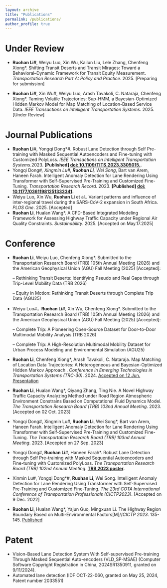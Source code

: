 ```yaml
---
layout: archive
title: "Publications"
permalink: /publications/
author_profile: true
---
```


Under Review
======
* **Ruohan Li#**, Weiyu Luo, Xin Wu, Kailun Liu, Lele Zhang, Chenfeng Xiong*. Shifting Transit Deserts and Transit Mirages: Toward a Behavioral–Dynamic Framework for Transit Equity Measurement. <var>Transportation Research Part A: Policy and Practice</var>. 2025. [Preparing for submission]

* **Ruohan Li#**, Xin Wu#, Weiyu Luo, Arash Tavakoli, C. Nataraja, Chenfeng Xiong*. Taming Volatile Trajectories: Sup-HMM, a Bayesian-Optimized Hidden Markov Model for Map Matching of Location-Based Service Data. <var>IEEE Transactions on Intelligent Transportation Systems</var>. 2025. [Under Review]

Journal Publications
======
* **Ruohan Li**#, Yongqi Dong*#. Robust Lane Detection through Self Pre-training with Masked Sequential Autoencoders and Fine-tuning with Customized PolyLoss. <var>IEEE Transactions on Intelligent Transportation Systems</var>.2023. **[Published] [doi: 10.1109/TITS.2023.3305015.](https://ieeexplore.ieee.org/document/10226453).**
* Yongqi Dong#*, Xingmin Lu#, **Ruohan Li**, Wei Song*, Bart van Arem, Haneen Farah. Intelligent Anomaly Detection for Lane Rendering Using Transformer with Self-Supervised Pre-Training and Customized Fine-Tuning. <var>Transportation Research Record</var>. 2023. **[Published] [doi: 10.1177/03611981251333341](https://journals.sagepub.com/doi/10.1177/03611981251333341).**
* Weiyu Luo, Xin Wu, **Ruohan Li** et al.. Variant patterns and influence of inter-regional travel during the SARS-CoV-2 expansion in South Africa. <var>PLOS One</var>. 2025. [Accepted]
* **Ruohan Li**, Hualan Wang*. A CFD-Based Integrated Modeling Framework for Assessing Highway Traffic Capacity under Regional Air Quality Constraints. <var>Sustainability</var>. 2025. [Accepted on May.17.2025]

Conference
======
* **Ruohan Li**, Weiyu Luo, Chenfeng Xiong*. Submitted to the Transportation Research Board (TRB) 105th Annual Meeting (2026) and the American Geophysical Union (AGU) Fall Meeting (2025) [Accepted]:
  
    – Rethinking Transit Deserts: Identifying Pseudo and Real Gaps through Trip-Level Mobility Data (TRB 2026)
  
    – Equity in Motion: Rethinking Transit Deserts through Complete Trip Data (AGU25)
  
* Weiyu Luo#，**Ruohan Li#**, Xin Wu, Chenfeng Xiong*. Submitted to the Transportation Research Board (TRB) 105th Annual Meeting (2026) and the American Geophysical Union (AGU) Fall Meeting (2025) [Accepted]:

    – Complete Trip: A Pioneering Open-Source Dataset for Door-to-Door Multimodal Mobility Analysis (TRB 2026)
  
    – Complete Trip: A High-Resolution Multimodal Mobility Dataset for Urban Process Modeling and Environmental Simulation (AGU25)
* **Ruohan Li**, Chenfeng Xiong*, Arash Tavakoli, C. Nataraja. Map Matching of Location Data Trajectories: A Heterogeneous and Bayesian-Optimized Hidden Markov Approach . <var>Conference in Emerging Technologies in Transportation Systems (TRC-30)</var>. 2024. [Accepted on 12 Jun. Presentation](https://trc-30.epfl.ch/wp-content/uploads/2024/09/TRC-30_paper_260.pdf)
* **Ruohan Li**, Hualan Wang*, Qiyang Zhang, Ting Nie. A Novel Highway Traffic Capacity Analyzing Method under Road Region Atmospheric Environment Constrains Based on Computational Fluid Dynamics Model. <var>The Transportation Research Board (TRB) 103nd Annual Meeting</var>. 2023. [Accepted on 02 Oct. 2023]
* Yongqi Dong#, Xingmin Lu#, **Ruohan Li**, Wei Song*, Bart van Arem, Haneen Farah. Intelligent Anomaly Detection for Lane Rendering Using Transformer with Self-Supervised Pre-Training and Customized Fine-Tuning. <var>The Transportation Research Board (TRB) 103nd Annual Meeting</var>. 2023. [Accepted on 27 Sep. 2023]
* Yongqi Dong#, **Ruohan Li**#, Haneen Farah*. Robust Lane Detection through Self Pre-training with Masked Sequential Autoencoders and Fine-tuning with Customized PolyLoss. <var>The Transportation Research Board (TRB) 102nd Annual Meeting</var>. **[TRB 2023 poster](https://repository.tudelft.nl/islandora/object/uuid:62690e30-572d-44c2-aa8f-f0b1cb835f29?collection=research).**
* Xinmin Lu#, Yongqi Dong*#, **Ruohan Li**, Wei Song. Intelligent Anomaly Detection for Lane Rendering Using Transformer with Self-Supervised Pre-Training and Customized Fine-Tuning. <var>The 23rd COTA International Conference of Transportation Professionals (CICTP2023)</var>. [Accepted on 9 Dec. 2022]
* **Ruohan Li**, Hualan Wang*, Yajun Guo, Mingxuan Li. The Highway Region Boundary Based on Multi-Environmental Factors[M]//<var>CICTP 2023</var>. 135-145. [Published](https://doi.org/10.1061/9780784484869.014)

Patent
======
* Vision-Based Lane Detection System With Self-supervised Pre-training Through Masked Sequential Auto-encoders (VLD_SP-MSAE) (Computer Software Copyright Registration in China, 2024SR1350911, granted on 9/11/2024).
* Automated lane detection (IDF OCT-22-060, granted on May 25, 2024, Patent number 2033551)
    
